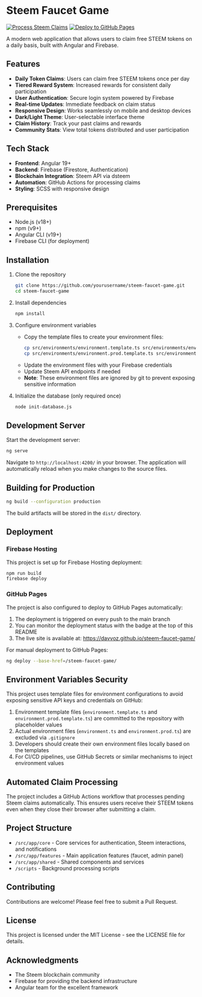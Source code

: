 # Steem Faucet Game

[![Process Steem Claims](https://github.com/davvoz/steem-faucet-game/actions/workflows/process-steem-claims.yml/badge.svg)](https://github.com/davvoz/steem-faucet-game/actions/workflows/process-steem-claims.yml)
[![Deploy to GitHub Pages](https://github.com/davvoz/steem-faucet-game/actions/workflows/deploy-github-pages.yml/badge.svg)](https://github.com/davvoz/steem-faucet-game/actions/workflows/github-pages-deploy.yml)

A modern web application that allows users to claim free STEEM tokens on a daily basis, built with Angular and Firebase.

## Features

- **Daily Token Claims**: Users can claim free STEEM tokens once per day
- **Tiered Reward System**: Increased rewards for consistent daily participation
- **User Authentication**: Secure login system powered by Firebase
- **Real-time Updates**: Immediate feedback on claim status
- **Responsive Design**: Works seamlessly on mobile and desktop devices
- **Dark/Light Theme**: User-selectable interface theme
- **Claim History**: Track your past claims and rewards
- **Community Stats**: View total tokens distributed and user participation

## Tech Stack

- **Frontend**: Angular 19+
- **Backend**: Firebase (Firestore, Authentication)
- **Blockchain Integration**: Steem API via dsteem
- **Automation**: GitHub Actions for processing claims
- **Styling**: SCSS with responsive design

## Prerequisites

- Node.js (v18+)
- npm (v9+)
- Angular CLI (v19+)
- Firebase CLI (for deployment)

## Installation

1. Clone the repository
   ```bash
   git clone https://github.com/yourusername/steem-faucet-game.git
   cd steem-faucet-game
   ```

2. Install dependencies
   ```bash
   npm install
   ```

3. Configure environment variables
   - Copy the template files to create your environment files:
     ```bash
     cp src/environments/environment.template.ts src/environments/environment.ts
     cp src/environments/environment.prod.template.ts src/environments/environment.prod.ts
     ```
   - Update the environment files with your Firebase credentials
   - Update Steem API endpoints if needed
   - **Note**: These environment files are ignored by git to prevent exposing sensitive information

4. Initialize the database (only required once)
   ```bash
   node init-database.js
   ```

## Development Server

Start the development server:

```bash
ng serve
```

Navigate to `http://localhost:4200/` in your browser. The application will automatically reload when you make changes to the source files.

## Building for Production

```bash
ng build --configuration production
```

The build artifacts will be stored in the `dist/` directory.

## Deployment

### Firebase Hosting

This project is set up for Firebase Hosting deployment:

```bash
npm run build
firebase deploy
```

### GitHub Pages

The project is also configured to deploy to GitHub Pages automatically:

1. The deployment is triggered on every push to the main branch
2. You can monitor the deployment status with the badge at the top of this README
3. The live site is available at: https://davvoz.github.io/steem-faucet-game/

For manual deployment to GitHub Pages:

```bash
ng deploy --base-href=/steem-faucet-game/
```

## Environment Variables Security

This project uses template files for environment configurations to avoid exposing sensitive API keys and credentials on GitHub:

1. Environment template files (`environment.template.ts` and `environment.prod.template.ts`) are committed to the repository with placeholder values
2. Actual environment files (`environment.ts` and `environment.prod.ts`) are excluded via `.gitignore`
3. Developers should create their own environment files locally based on the templates
4. For CI/CD pipelines, use GitHub Secrets or similar mechanisms to inject environment values

## Automated Claim Processing

The project includes a GitHub Actions workflow that processes pending Steem claims automatically. This ensures users receive their STEEM tokens even when they close their browser after submitting a claim.

## Project Structure

- `/src/app/core` - Core services for authentication, Steem interactions, and notifications
- `/src/app/features` - Main application features (faucet, admin panel)
- `/src/app/shared` - Shared components and services
- `/scripts` - Background processing scripts

## Contributing

Contributions are welcome! Please feel free to submit a Pull Request.

## License

This project is licensed under the MIT License - see the LICENSE file for details.

## Acknowledgments

- The Steem blockchain community
- Firebase for providing the backend infrastructure
- Angular team for the excellent framework
